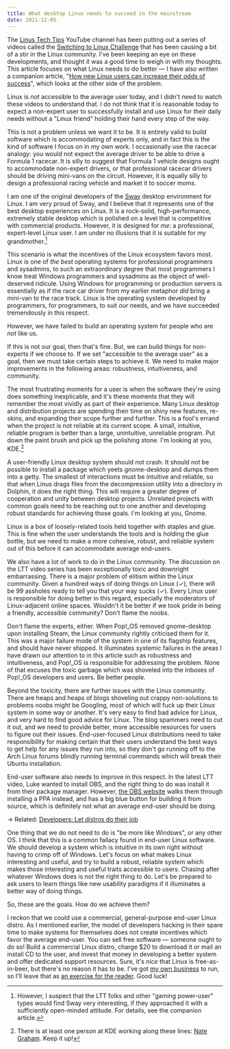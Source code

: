 ```yaml
---
title: What desktop Linux needs to succeed in the mainstream
date: 2021-12-05
---
```


The [Linus Tech Tips] YouTube channel has been putting out a series of videos
called the [Switching to Linux Challenge] that has been causing a bit of a stir
in the Linux community. I've been keeping an eye on these developments, and
thought it was a good time to weigh in with my thoughts. This article focuses on
what Linux needs to do better &mdash; I have also written a companion article,
"[How new Linux users can increase their odds of success][0]", which looks at the
other side of the problem.

[Linus Tech Tips]: https://redirect.invidious.io/channel/UCXuqSBlHAE6Xw-yeJA0Tunw
[Switching to Linux Challenge]: https://redirect.invidious.io/playlist?list=PL8mG-RkN2uTyhe6fxWpnsHv53Y1I-K3yu
[0]: /2021/12/05/How-new-Linux-users-succeed.html

Linux is *not* accessible to the average user today, and I didn't need to watch
these videos to understand that. I do not think that it is reasonable today to
expect a non-expert user to successfully install and use Linux for their daily
needs without a "Linux friend" holding their hand every step of the way.

This is not a problem unless we want it to be. It is entirely valid to build
software which is accommodating of experts only, and in fact this is the kind of
software I focus on in my own work. I occasionally use the racecar analogy: you
would not expect the average driver to be able to drive a Formula 1 racecar.
It is silly to suggest that Formula 1 vehicle designs ought to accommodate
non-expert drivers, or that professional racecar drivers should be driving
mini-vans on the circuit. However, it is equally silly to design a professional
racing vehicle and market it to soccer moms.

I am one of the original developers of the [Sway] desktop environment for
Linux. I am very proud of Sway, and I believe that it represents one of the
best desktop experiences on Linux. It is a rock-solid, high-performance,
extremely stable desktop which is polished on a level that is competitive with
commercial products. However, it is designed for *me*: a professional,
expert-level Linux user. I am under no illusions that it is suitable for my
grandmother.[^1]

[sway]: https://swaywm.org

[^1]: However, I suspect that the LTT folks and other "gaming power-user" types would find Sway very interesting, if they approached it with a sufficiently open-minded attitude. For details, see the companion article.

This scenario is what the incentives of the Linux ecosystem favors most. Linux
is one of *the best* operating systems for professional programmers and
sysadmins, to such an extraordinary degree that most programmers I know treat
Windows programmers and sysadmins as the object of well-deserved ridicule. Using
Windows for programming or production servers is essentially as if the race car
driver from my earlier metaphor *did* bring a mini-van to the race track. Linux
is the operating system developed by programmers, for programmers, to suit *our*
needs, and we have succeeded tremendously in this respect.

However, we have failed to build an operating system for people who are *not*
like us.

If this is not our goal, then that's fine. But, we can build things for
non-experts if we choose to. If we set "accessible to the average user" as a
goal, then we must take certain steps to achieve it. We need to make major
improvements in the following areas: robustness, intuitiveness, and community.

The most frustrating moments for a user is when the software they're using does
something inexplicable, and it's these moments that they will remember the most
vividly as part of their experience. Many Linux desktop and distribution
projects are spending their time on shiny new features, re-skins, and expanding
their scope further and further. This is a fool's errand when the project is not
reliable at its current scope. A small, intuitive, reliable program is better
than a large, unintuitive, unreliable program. Put down the paint brush and pick
up the polishing stone. I'm looking at you, KDE.[^2]

[^2]: There is at least one person at KDE working along these lines: [Nate Graham](https://pointieststick.com). Keep it up!

A user-friendly Linux desktop system should not crash. It should not be possible
to install a package which yeets gnome-desktop and dumps them into a getty. The
smallest of interactions must be intuitive and reliable, so that when Linus
drags files from the decompression utility into a directory in Dolphin, it does
the right thing. This will require a greater degree of cooperation and unity
between desktop projects. Unrelated projects with common goals need to be
reaching out to one another and developing robust standards for achieving those
goals. I'm looking at you, Gnome.

Linux is a box of loosely-related tools held together with staples and glue.
This is fine when the user understands the tools and is holding the glue bottle,
but we need to make a more cohesive, robust, and reliable system out of this
before it can accommodate average end-users.

We also have a lot of work to do in the Linux community. The discussion on the
LTT video series has been exceptionally toxic and downright embarrassing. There
is a major problem of elitism within the Linux community. Given a hundred ways
of doing things on Linux (✓), there will be 99 assholes ready to tell you that
your way sucks (✓). Every Linux user is responsible for doing better in this
regard, especially the moderators of Linux-adjacent online spaces. Wouldn't it
be better if we took pride in being a friendly, accessible community? Don't
flame the noobs.

Don't flame the experts, either. When Pop!\_OS removed gnome-desktop upon
installing Steam, the Linux community rightly criticised them for it. This was a
major failure mode of the system in one of its flagship features, and should
have never shipped. It illuminates systemic failures in the areas I have drawn
our attention to in this article such as robustness and intuitiveness, and
Pop!\_OS is responsible for addressing the problem. None of that excuses the
toxic garbage which was shoveled into the inboxes of Pop!\_OS developers and
users. Be better people.

Beyond the toxicity, there are further issues with the Linux community. There
are heaps and heaps of blogs shoveling out crappy non-solutions to problems
noobs might be Googling, most of which will fuck up their Linux system in some
way or another. It's very easy to find bad advice for Linux, and very hard to
find good advice for Linux. The blog spammers need to cut it out, and we need to
provide better, more accessible resources for users to figure out their issues.
End-user-focused Linux distributions need to take responsibility for making
certain that their users understand the best ways to get help for any issues
they run into, so they don't go running off to the Arch Linux forums blindly
running terminal commands which will break their Ubuntu installation.

End-user software also needs to improve in this respect. In the latest LTT
video, Luke wanted to install OBS, and the right thing to do was install it from
their package manager. However, [the OBS website][1] walks them through
installing a PPA instead, and has a big blue button for building it from source,
which is definitely not what an average end-user should be doing.

→ Related: [Developers: Let distros do their job](/2021/09/27/Let-distros-do-their-job.html)

[1]: https://obsproject.com/download

One thing that we do not need to do is "be more like Windows", or any other OS.
I think that this is a common fallacy found in end-user Linux software. We
should develop a system which is intuitive in its own right without having to
crimp off of Windows. Let's focus on what makes Linux interesting and useful,
and try to build a robust, reliable system which makes those interesting and
useful traits accessible to users. Chasing after whatever Windows does is not
the right thing to do. Let's be prepared to ask users to learn things like new
usability paradigms if it illuminates a better way of doing things.

So, these are the goals. How do we achieve them?

I reckon that we could use a commercial, general-purpose end-user Linux distro.
As I mentioned earlier, the model of developers hacking in their spare time to
make systems for themselves does not create incentives which favor the average
end-user. You can sell free software &mdash; someone ought to do so! Build a
commercial Linux distro, charge $20 to download it or mail an install CD to the
user, and invest that money in developing a better system and offer dedicated
support resources. Sure, it's *nice* that Linux is free-as-in-beer, but there's
no reason it has to be. I've got [my own business][sourcehut] to run, so I'll
leave that as [an exercise for the reader][stripe]. Good luck!

[sourcehut]: https://sourcehut.org
[stripe]: https://stripe.com/atlas
